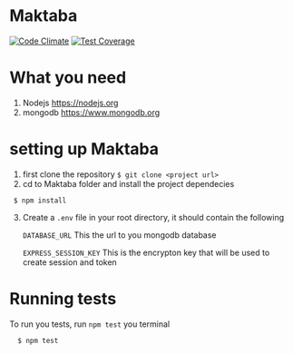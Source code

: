 # Maktaba
[![Code Climate](https://codeclimate.com/github/Andela-thomas/Maktaba/badges/gpa.svg)](https://codeclimate.com/github/Andela-thomas/Maktaba)
[![Test Coverage](https://codeclimate.com/github/Andela-thomas/Maktaba/badges/coverage.svg)](https://codeclimate.com/github/Andela-thomas/Maktaba/coverage)

# What you need
  1. Nodejs https://nodejs.org
  2. mongodb https://www.mongodb.org


# setting up Maktaba
  1. first clone the repository
    ```
      $ git clone <project url>
    ```
  2.  cd to Maktaba folder and install the project dependecies
   ```
    $ npm install
  ```
  3. Create a `.env` file in your root directory, it should contain the following

      `DATABASE_URL` This the url to you mongodb database

      `EXPRESS_SESSION_KEY` This is the encrypton key that will be used to create session and token

# Running tests
  To run you tests, run `npm test` you terminal
  ```
    $ npm test
  ```

